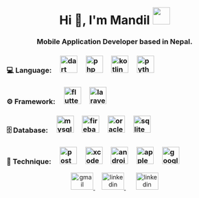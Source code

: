 <h1 align="center">Hi 👋, I'm Mandil <img height="40" src="https://cdn3.emoji.gg/emojis/8132-annoyingdog.gif"></h1>
<h3 align="center">Mobile Application Developer based in Nepal.</h3>

<div>
  <h3>💻 Language:
    <img width="12" />
    <img src="https://cdn.simpleicons.org/dart/0175C2" height="40" alt="dart logo" />
    <img width="12" />
    <img src="https://cdn.jsdelivr.net/gh/devicons/devicon/icons/php/php-original.svg" height="40" alt="php logo" />
    <img width="12" />
    <img src="https://cdn.jsdelivr.net/gh/devicons/devicon/icons/kotlin/kotlin-original.svg" height="40" alt="kotlin logo" />
    <img width="12" />
    <img src="https://cdn.jsdelivr.net/gh/devicons/devicon/icons/python/python-original.svg" height="40" alt="python logo" />
  </h3>

  <h3>⚙️ Framework:
    <img width="12" />
    <img src="https://cdn.jsdelivr.net/gh/devicons/devicon/icons/flutter/flutter-original.svg" height="40" alt="flutter logo" />
    <img width="12" />
    <img src="https://cdn.simpleicons.org/laravel/FF2D20" height="40" alt="laravel logo" />
  </h3>

  <h3>🗄️ Database:
    <img width="12" />
    <img src="https://cdn.jsdelivr.net/gh/devicons/devicon/icons/mysql/mysql-original.svg" height="40" alt="mysql logo" />
    <img width="12" />
    <img src="https://cdn.simpleicons.org/firebase/FFCA28" height="40" alt="firebase logo" />
    <img width="12" />
    <img src="https://cdn.jsdelivr.net/gh/devicons/devicon/icons/oracle/oracle-original.svg" height="40" alt="oracle logo" />
    <img width="12" />
    <img src="https://cdn.jsdelivr.net/gh/devicons/devicon/icons/sqlite/sqlite-original.svg" height="40" alt="sqlite logo" />
  </h3>

  <h3>🔨 Technique:
    <img width="12" />
    <img src="https://cdn.simpleicons.org/postman/FF6C37" height="40" alt="postman logo" />
    <img width="12" />
    <img src="https://cdn.simpleicons.org/xcode/147EFB" height="40" alt="xcode logo" />
    <img width="12" />
    <img src="https://cdn.simpleicons.org/android/3DDC84" height="40" alt="android logo" />
    <img width="12" />
    <img src="https://cdn.simpleicons.org/apple/000000" height="40" alt="apple logo" />
    <img width="12" />
    <img src="https://cdn.jsdelivr.net/gh/devicons/devicon/icons/googlecloud/googlecloud-original.svg" height="40" alt="googlecloud logo" />
  </h3>
</div>

<div align="center">
  <a href="mailto:mandilshresthaktm@gmail.com" target="_blank">
    <img src="https://raw.githubusercontent.com/maurodesouza/profile-readme-generator/master/src/assets/icons/social/gmail/default.svg" width="52" height="40" alt="gmail"  />
  </a>
  &nbsp;&nbsp;&nbsp; 
  <a href="https://www.mandilshrestha.com.np/" target="_blank">
    <img src="https://cdn3.emoji.gg/emojis/19490-spiderweb.gif" width="52" height="40" alt="linkedin"  />
  </a>
  &nbsp;&nbsp;&nbsp;&nbsp;&nbsp;
  <a href="https://www.linkedin.com/in/mandil-shrestha-7024a4225/" target="_blank">
    <img src="https://raw.githubusercontent.com/maurodesouza/profile-readme-generator/master/src/assets/icons/social/linkedin/default.svg" width="52" height="40" alt="linkedin"  />
  </a>
</div>
